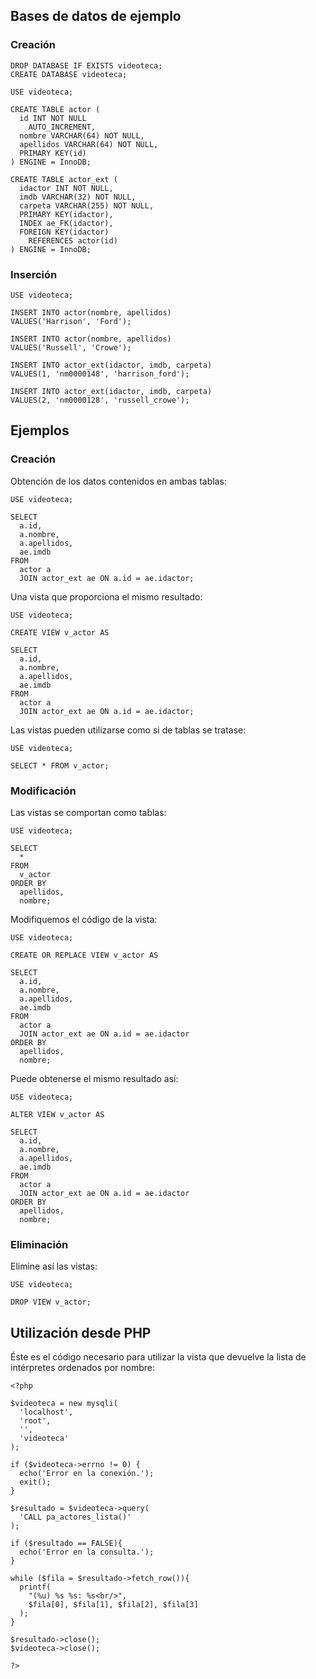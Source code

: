 Bases de datos de ejemplo
-------------------------

### Creación

~~~~ {.sql}
DROP DATABASE IF EXISTS videoteca;
CREATE DATABASE videoteca;

USE videoteca;

CREATE TABLE actor (
  id INT NOT NULL
    AUTO_INCREMENT,
  nombre VARCHAR(64) NOT NULL,
  apellidos VARCHAR(64) NOT NULL,
  PRIMARY KEY(id)
) ENGINE = InnoDB;

CREATE TABLE actor_ext (
  idactor INT NOT NULL,
  imdb VARCHAR(32) NOT NULL,
  carpeta VARCHAR(255) NOT NULL,
  PRIMARY KEY(idactor),
  INDEX ae_FK(idactor),
  FOREIGN KEY(idactor)
    REFERENCES actor(id)
) ENGINE = InnoDB;
~~~~

### Inserción

~~~~ {.sql}
USE videoteca;

INSERT INTO actor(nombre, apellidos)
VALUES('Harrison', 'Ford');

INSERT INTO actor(nombre, apellidos)
VALUES('Russell', 'Crowe');

INSERT INTO actor_ext(idactor, imdb, carpeta)
VALUES(1, 'nm0000148', 'harrison_ford');

INSERT INTO actor_ext(idactor, imdb, carpeta)
VALUES(2, 'nm0000128', 'russell_crowe');
~~~~

Ejemplos
--------

### Creación

Obtención de los datos contenidos en ambas tablas:

~~~~ {.sql}
USE videoteca;

SELECT
  a.id,
  a.nombre,
  a.apellidos,
  ae.imdb
FROM
  actor a
  JOIN actor_ext ae ON a.id = ae.idactor;
~~~~

Una vista que proporciona el mismo resultado:

~~~~ {.sql}
USE videoteca;

CREATE VIEW v_actor AS

SELECT
  a.id,
  a.nombre,
  a.apellidos,
  ae.imdb
FROM
  actor a
  JOIN actor_ext ae ON a.id = ae.idactor;
~~~~

Las vistas pueden utilizarse como si de tablas se tratase:

~~~~ {.sql}
USE videoteca;

SELECT * FROM v_actor;
~~~~

### Modificación

Las vistas se comportan como tablas:

~~~~ {.sql}
USE videoteca;

SELECT
  *
FROM
  v_actor
ORDER BY
  apellidos,
  nombre;
~~~~

Modifiquemos el código de la vista:

~~~~ {.sql}
USE videoteca;

CREATE OR REPLACE VIEW v_actor AS

SELECT
  a.id,
  a.nombre,
  a.apellidos,
  ae.imdb
FROM
  actor a
  JOIN actor_ext ae ON a.id = ae.idactor
ORDER BY
  apellidos,
  nombre;
~~~~

Puede obtenerse el mismo resultado así:

~~~~ {.sql}
USE videoteca;

ALTER VIEW v_actor AS

SELECT
  a.id,
  a.nombre,
  a.apellidos,
  ae.imdb
FROM
  actor a
  JOIN actor_ext ae ON a.id = ae.idactor
ORDER BY
  apellidos,
  nombre;
~~~~

### Eliminación

Elimine así las vistas:

~~~~ {.sql}
USE videoteca;

DROP VIEW v_actor;
~~~~

Utilización desde PHP
---------------------

Éste es el código necesario para utilizar la vista que devuelve la lista de intérpretes ordenados por nombre:

~~~~ {.php}
<?php

$videoteca = new mysqli(
  'localhost',
  'root',
  '',
  'videoteca'
);

if ($videoteca->errno != 0) {
  echo('Error en la conexión.');
  exit();
}

$resultado = $videoteca->query(
  'CALL pa_actores_lista()'
);

if ($resultado == FALSE){
  echo('Error en la consulta.');
}

while ($fila = $resultado->fetch_row()){
  printf(
    "(%u) %s %s: %s<br/>",
    $fila[0], $fila[1], $fila[2], $fila[3]
  );
}

$resultado->close();
$videoteca->close();

?>
~~~~
